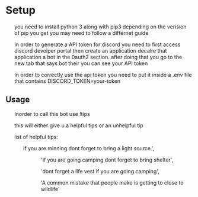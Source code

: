 <h1>Setup</h1>
    <ul>you need to install python 3 along with pip3 depending on the verision of pip you get you may need to follow a differnet guide </ul>
    <ul>In order to generate a API token for discord you need to first access discord devolper portal then create an application decalre that application a bot in the 0auth2 section. after doing that you go to the new tab that says bot their you can see your API token</ul>
    <ul>In order to correctly use the api token you need to put it inside a .env file that contains DISCORD_TOKEN=your-token</ul>
<h2>Usage</h2>
    <ul>Inorder to call this bot use !tips</ul>
    <ul> this will either give u a helpful tips or an unhelpful tip</ul>
    <ul>list of helpful tips:
        <ul> if you are minning dont forget to bring a light source.',<ul>
        <ul>'If you are going camping dont forget to bring shelter',</ul>
        <ul>'dont forget a life vest if you are going camping',</ul>
        <ul>'A common mistake that people make is getting to close to wildlife'</ul></ul>

